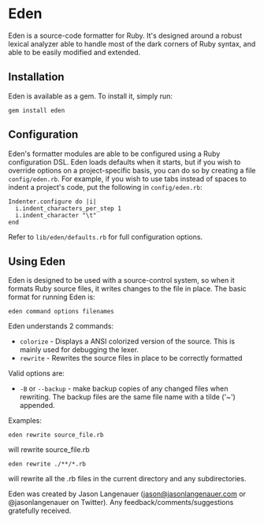 # Eden

Eden is a source-code formatter for Ruby. It's designed around a robust lexical analyzer able to handle
most of the dark corners of Ruby syntax, and able to be easily modified and extended.

## Installation

Eden is available as a gem. To install it, simply run:

    gem install eden

## Configuration

Eden's formatter modules are able to be configured using a Ruby configuration DSL. Eden loads defaults when it
starts, but if you wish to override options on a project-specific basis, you can do so by creating
a file `config/eden.rb`. For example, if you wish to use tabs instead of spaces to indent a project's code, put
the following in `config/eden.rb`:

    Indenter.configure do |i|
      i.indent_characters_per_step 1
      i.indent_character "\t"
    end

Refer to `lib/eden/defaults.rb` for full configuration options.

## Using Eden

Eden is designed to be used with a source-control system, so when it formats Ruby source files, it writes changes
to the file in place. The basic format for running Eden is:

    eden command options filenames

Eden understands 2 commands:

 * `colorize` - Displays a ANSI colorized version of the source. This is mainly used for debugging the lexer.
 * `rewrite` - Rewrites the source files in place to be correctly formatted

Valid options are:

 * `-B` or `--backup` - make backup copies of any changed files when rewriting. The backup files are the same file name with a tilde ('~') appended.


Examples:

    eden rewrite source_file.rb

will rewrite source_file.rb

    eden rewrite ./**/*.rb

will rewrite all the .rb files in the current directory and any subdirectories.

Eden was created by Jason Langenauer (jason@jasonlangenauer.com or @jasonlangenauer on Twitter). Any feedback/comments/suggestions gratefully received.